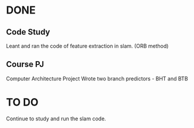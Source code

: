 # DONE 

## Code Study
Leant and ran the code of feature extraction in slam. (ORB method)

## Course PJ
Computer Architecture Project  Wrote two branch predictors - BHT and BTB

# TO DO
Continue to study and run the slam code.


